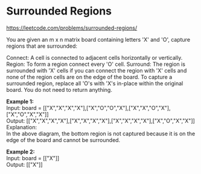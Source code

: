 # Surrounded Regions
https://leetcode.com/problems/surrounded-regions/

You are given an m x n matrix board containing letters 'X' and 'O', capture regions that are surrounded:

Connect: A cell is connected to adjacent cells horizontally or vertically.
Region: To form a region connect every 'O' cell.
Surround: The region is surrounded with 'X' cells if you can connect the region with 'X' cells and none of the region cells are on the edge of the board.
To capture a surrounded region, replace all 'O's with 'X's in-place within the original board. You do not need to return anything.

<b>Example 1:</b>\
Input: board = [["X","X","X","X"],["X","O","O","X"],["X","X","O","X"],["X","O","X","X"]]\
Output: [["X","X","X","X"],["X","X","X","X"],["X","X","X","X"],["X","O","X","X"]]\
Explanation:\
In the above diagram, the bottom region is not captured because it is on the edge of the board and cannot be surrounded.

<b>Example 2:</b>\
Input: board = [["X"]]\
Output: [["X"]]